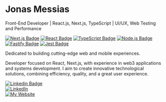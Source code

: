 # Jonas Messias

 Front-End Developer | React.js, Next.js, TypeScript | UI/UX, Web Testing and Performance

[![Next.js Badge](https://img.shields.io/badge/-Next.js-000000?style=flat-square&logo=nextdotjs&logoColor=white)](https://nextjs.org/)
[![React Badge](https://img.shields.io/badge/-React-222222?style=flat-square&logo=react&logoColor=61dafb)](https://react.dev/)
[![TypeScript Badge](https://img.shields.io/badge/-TypeScript-3178c6?style=flat-square&logo=typescript&logoColor=white)](https://www.typescriptlang.org/)
[![Node.js Badge](https://img.shields.io/badge/-Node.js-339933?style=flat-square&logo=nodedotjs&logoColor=white)](https://nodejs.org/)
[![Fastify Badge](https://img.shields.io/badge/-Fastify-000000?style=flat-square&logo=fastify&logoColor=white)](https://fastify.dev/)
[![Jest Badge](https://img.shields.io/badge/-Jest-C21325?style=flat-square&logo=jest&logoColor=white)](https://jestjs.io/)

Dedicated to building cutting-edge web and mobile experiences.

Developer focused on React, Next.js, with experience in web3 applications and systems development. I aim to create innovative technological solutions, combining efficiency, quality, and a great user experience.

[![Linkedin Badge](https://img.shields.io/badge/-LinkedIn-0A66C2?style=flat-square&logo=linkedin&logoColor=white&link=https://www.linkedin.com/in/jonasmessias/)](https://www.linkedin.com/in/jonasmessias/)  
[![LinkedIn](https://img.shields.io/badge/Jonas%20Messias-0A66C2?style=flat-square&logo=linkedin&logoColor=white)](https://www.linkedin.com/in/jonasmessias/)  
[![My Website](https://img.shields.io/badge/Jonas%20Messias-0A66C2?style=flat-square&logo=linkedin&logoColor=white)](https://jonasdev.vercel.app/)
